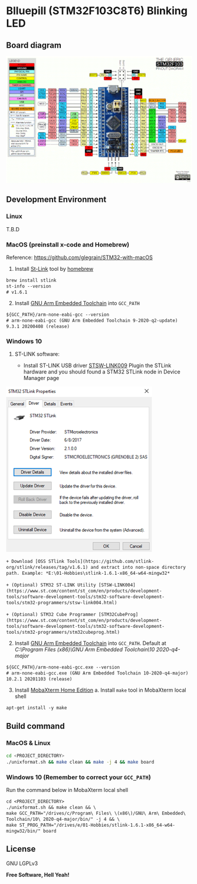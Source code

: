 # Blluepill (STM32F103C8T6) Blinking LED

## Board diagram
![Bluepill Pin Diagram](Images/Bluepill-Pin-Details.png)

## Development Environment

### Linux
T.B.D

### MacOS (preinstall x-code and Homebrew)
Reference: https://github.com/glegrain/STM32-with-macOS

1. Install [St-Link](https://github.com/texane/stlink) tool by [homebrew](https://formulae.brew.sh/formula/stlink)
```
brew install stlink
st-info --version
# v1.6.1
```

2. Install [GNU Arm Embedded Toolchain](https://developer.arm.com/tools-and-software/open-source-software/developer-tools/gnu-toolchain/gnu-rm/downloads) into `GCC_PATH`
```
${GCC_PATH}/arm-none-eabi-gcc --version
# arm-none-eabi-gcc (GNU Arm Embedded Toolchain 9-2020-q2-update) 9.3.1 20200408 (release)
```

### Windows 10
1. ST-LINK software:

	+ Install ST-LINK USB driver [STSW-LINK009](https://www.st.com/en/development-tools/stsw-link009.html)
Plugin the STLink hardware and you should found a STM32 STLink node in Device Manager page

![Windows 10 ST Link Device](Images/win-stlink-device.png)

	+ Download [OSS STlink Tools](https://github.com/stlink-org/stlink/releases/tag/v1.6.1) and extract into non-space directory path. Example: *E:\01-Hobbies\stlink-1.6.1-x86_64-w64-mingw32*

	+ (Optional) STM32 ST-LINK Utility [STSW-LINK004](https://www.st.com/content/st_com/en/products/development-tools/software-development-tools/stm32-software-development-tools/stm32-programmers/stsw-link004.html)

	+ (Optional) STM32 Cube Programmer [STM32CubeProg](https://www.st.com/content/st_com/en/products/development-tools/software-development-tools/stm32-software-development-tools/stm32-programmers/stm32cubeprog.html)

2. Install [GNU Arm Embedded Toolchain](https://developer.arm.com/tools-and-software/open-source-software/developer-tools/gnu-toolchain/gnu-rm/downloads) into `GCC_PATH`. Default at *C:\Program Files (x86)\GNU Arm Embedded Toolchain\10 2020-q4-major*
```
${GCC_PATH}/arm-none-eabi-gcc.exe --version
# arm-none-eabi-gcc.exe (GNU Arm Embedded Toolchain 10-2020-q4-major) 10.2.1 20201103 (release)
```

3. Install [MobaXterm Home Edition](https://mobaxterm.mobatek.net/download.html)
	a. Install `make` tool in MobaXterm local shell
```
apt-get install -y make
```

## Build command

### MacOS & Linux
```sh
cd <PROJECT_DIRECTORY>
./unixformat.sh && make clean && make -j 4 && make board
```

### Windows 10 (Remember to correct your `GCC_PATH`)
Run the command below in MobaXterm local shell
```
cd <PROJECT_DIRECTORY>
./unixformat.sh && make clean && \
make GCC_PATH="/drives/c/Program\ Files\ \(x86\)/GNU\ Arm\ Embedded\ Toolchain/10\ 2020-q4-major/bin/" -j 4 && \
make ST_PROG_PATH="/drives/e/01-Hobbies/stlink-1.6.1-x86_64-w64-mingw32/bin/" board
```

License
----

GNU LGPLv3


**Free Software, Hell Yeah!**
